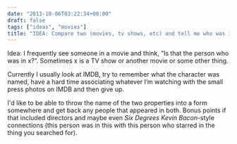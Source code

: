 ```yaml
---
date: "2013-10-06T03:22:34+00:00"
draft: false
tags: ["ideas", "movies"]
title: "IDEA: Compare two (movies, tv shows, etc) and tell me who was in both"
---
```

Idea: I frequently see someone in a movie and think, ”Is that the person who was in x?”. Sometimes x is a TV show or another movie or some other thing.

Currently I usually look at IMDB, try to remember what the character was named, have a hard time associating whatever I’m watching with the small press photos on IMDB and then give up.

I'd like to be able to throw the name of the two properties into a form somewhere and get back any people that appeared in both. Bonus points if that included directors and maybe even *Six Degrees Kevin Bacon*-style connections (this person was in this with this person who starred in the thing you searched for).